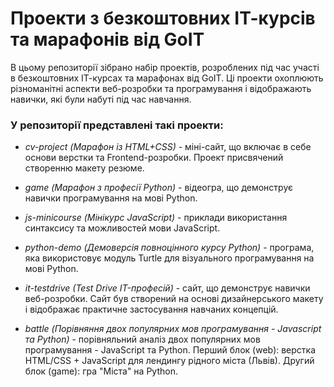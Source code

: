 # Проекти з безкоштовних ІТ-курсів та марафонів від GoIT

В цьому репозиторії зібрано набір проектів, розроблених під час участі в безкоштовних ІТ-курсах та марафонах від GoIT.
Ці проекти охоплюють різноманітні аспекти веб-розробки та програмування і відображають навички, які були набуті під час навчання.

### У репозиторії представлені такі проекти:

- _cv-project (Марафон із HTML+CSS)_ - міні-сайт, що включає в себе основи верстки та Frontend-розробки. Проект присвячений створенню макету резюме.

- _game (Марафон з професії Python)_ - відеогра, що демонструє навички програмування на мові Python.

- _js-minicourse (Мінікурс JavaScript)_ - приклади використання синтаксису та можливостей мови JavaScript.

- _python-demo (Демоверсія повноцінного курсу Python)_ - програма, яка використовує модуль Turtle для візуального програмування на мові Python.

- _it-testdrive (Test Drive IT-професій)_ - сайт, що демонструє навички веб-розробки. Сайт був створений на основі дизайнерського макету і відображає практичне застосування навчаних концепцій.

- _battle (Порівняння двох популярних мов програмування - Javascript та Python)_ - порівняльний аналіз двох популярних мов програмування - JavaScript та Python. Перший блок (web): верстка HTML/CSS + JavaScript для лендингу рідного міста (Львів). Другий блок (game): гра "Міста" на Python.
